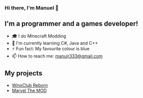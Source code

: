 ### Hi there, I'm Manuel 👋

## I'm a programmer and a games developer!

- 🎓 I do Minecraft Modding
- 🏫 I'm currently learning C#, Java and C++
- ⚡ Fun fact: My favourite colour is blue
- 📫 How to reach me: manujr333@gmail.com

## My projects

 - [WinxClub Reborn](https://github.com/Manueh333/WinxClub-Reborn)
 - [Marvel The MOD](https://github.com/Manueh333/Marvel-MOD)
